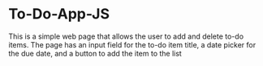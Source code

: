 # To-Do-App-JS
This is a simple web page that allows the user to add and delete to-do items. The page has an input field for the to-do item title, a date picker for the due date, and a button to add the item to the list
